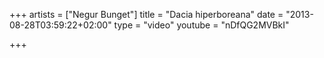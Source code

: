 +++
artists = ["Negur Bunget"]
title = "Dacia hiperboreana"
date = "2013-08-28T03:59:22+02:00"
type = "video"
youtube = "nDfQG2MVBkI"

+++
